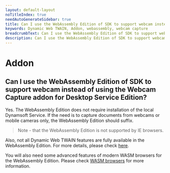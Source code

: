 ```yaml
---
layout: default-layout
noTitleIndex: true
needAutoGenerateSidebar: true
title: Can I use the WebAssembly Edition of SDK to support webcam instead of using the Webcam Capture addon for Desktop Service Edition?
keywords: Dynamic Web TWAIN, Addon, webassembly, webcam capture
breadcrumbText: Can I use the WebAssembly Edition of SDK to support webcam instead of using the Webcam Capture addon for Desktop Service Edition?
description: Can I use the WebAssembly Edition of SDK to support webcam instead of using the Webcam Capture addon for Desktop Service Edition?
---
```


# Addon

## Can I use the WebAssembly Edition of SDK to support webcam instead of using the Webcam Capture addon for Desktop Service Edition?

Yes. The WebAssembly Edition does not require installation of the local Dynamsoft Service. If the need is to capture documents from webcams or mobile cameras only, the WebAssembly Edition should suffix.

> Note - that the WebAssembly Edition is not supported by IE browsers.

Also, not all Dynamic Web TWAIN features are fully available in the WebAssembly Edition. For more details, please check <a href="https://www.dynamsoft.com/web-twain/docs/indepth/development/upgrade.html?ver=latest#expand-your-application-to-mobile-platforms" target="_blank">here</a>.

You will also need some advanced features of modern WASM browsers for the WebAssembly Edition. Please check <a href="https://www.dynamsoft.com/web-twain/docs/getstarted/platform.html?ver=latest#wasm-browsers" target="_blank">WASM browsers</a> for more information.
